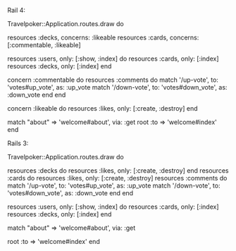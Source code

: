 Rail 4:

Travelpoker::Application.routes.draw do

  resources :decks, concerns: :likeable
  resources :cards, concerns: [:commentable, :likeable]
      
  resources :users, only: [:show, :index] do
    resources :cards, only: [:index]
    resources :decks, only: [:index]
  end

  concern :commentable do
    resources :comments do
      match '/up-vote', to: 'votes#up_vote', as: :up_vote
      match '/down-vote', to: 'votes#down_vote', as: :down_vote
    end
  end


  concern :likeable do
    resources :likes, only: [:create, :destroy]
  end

  match "about" => 'welcome#about', via: :get
  root :to => 'welcome#index'
end

Rails 3:

Travelpoker::Application.routes.draw do

  resources :decks do
    resources :likes, only: [:create, :destroy]
  end
  resources :cards do 
    resources :likes, only: [:create, :destroy]
    resources :comments do
      match '/up-vote', to: 'votes#up_vote', as: :up_vote
      match '/down-vote', to: 'votes#down_vote', as: :down_vote
    end
  end
      
  resources :users, only: [:show, :index] do
    resources :cards, only: [:index]
    resources :decks, only: [:index]
  end

  match "about" => 'welcome#about', via: :get

  root :to => 'welcome#index'
end




